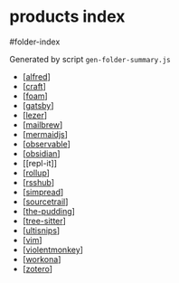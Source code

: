 products index
===
#folder-index

Generated by script `gen-folder-summary.js`

- [[alfred]]
- [[craft]]
- [[foam]]
- [[gatsby]]
- [[lezer]]
- [[mailbrew]]
- [[mermaidjs]]
- [[observable]]
- [[obsidian]]
- [[repl-it]]
- [[rollup]]
- [[rsshub]]
- [[simpread]]
- [[sourcetrail]]
- [[the-pudding]]
- [[tree-sitter]]
- [[ultisnips]]
- [[vim]]
- [[violentmonkey]]
- [[workona]]
- [[zotero]]
<!--end-generated-->

[//begin]: # "Autogenerated link references for markdown compatibility"
[alfred]: products/alfred "Alfred"
[craft]: products/craft "Craft"
[foam]: products/foam "Foam"
[gatsby]: products/gatsby "gatsby"
[lezer]: products/lezer "Lezer"
[mailbrew]: products/mailbrew "Mailbrew"
[mermaidjs]: products/mermaidjs "Mermaid.js"
[observable]: products/observable "Observable"
[obsidian]: products/obsidian "Obsidian"
[rollup]: products/rollup "Rollup"
[rsshub]: products/rsshub "Rsshub"
[simpread]: products/simpread "Simpread"
[sourcetrail]: products/sourcetrail "Sourcetrail"
[the-pudding]: products/the-pudding "The Pudding"
[tree-sitter]: products/tree-sitter "tree-sitter"
[ultisnips]: products/ultisnips "UltiSnips"
[vim]: products/vim "Vim"
[violentmonkey]: products/violentmonkey "Violentmonkey"
[workona]: products/workona "Workona"
[zotero]: products/zotero "zotero"
[//end]: # "Autogenerated link references"
